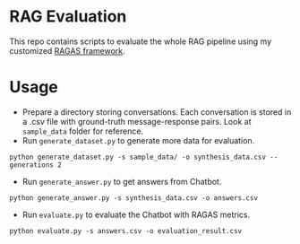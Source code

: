 # RAG Evaluation

This repo contains scripts to evaluate the whole RAG pipeline using my customized [RAGAS framework](https://github.com/trislee02/ragas). 

# Usage

* Prepare a directory storing conversations. Each conversation is stored in a .csv file with ground-truth message-response pairs. Look at `sample_data` folder for reference.
* Run `generate_dataset.py` to generate more data for evaluation.
```
python generate_dataset.py -s sample_data/ -o synthesis_data.csv --generations 2
```
* Run `generate_answer.py` to get answers from Chatbot.
```
python generate_answer.py -s synthesis_data.csv -o answers.csv   
```
* Run `evaluate.py` to evaluate the Chatbot with RAGAS metrics.
```
python evaluate.py -s answers.csv -o evaluation_result.csv  
```
